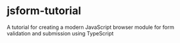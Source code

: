 # jsform-tutorial
A tutorial for creating a modern JavaScript browser module for form validation and submission using TypeScript
